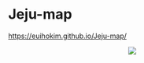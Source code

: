 # Jeju-map
https://euihokim.github.io/Jeju-map/
<div align=center><img src="![ㅇㅇ](https://user-images.githubusercontent.com/104756433/205115744-a0371bfe-30e6-4707-ba92-c96d0442fcd5.gif)"></div>

